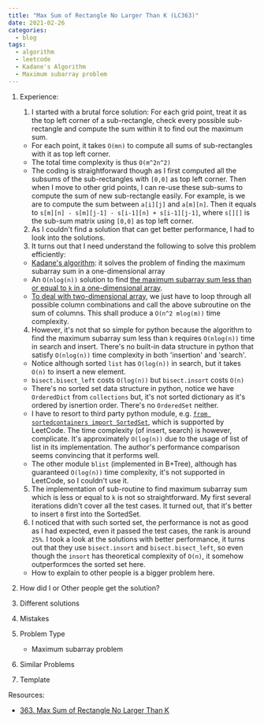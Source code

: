 ```yaml
---
title: "Max Sum of Rectangle No Larger Than K (LC363)"
date: 2021-02-26
categories:
  - blog
tags:
  - algorithm
  - leetcode
  - Kadane's Algorithm
  - Maximum subarray problem
---
```


1. Experience:
    1. I started with a brutal force solution: For each grid point, treat it as the top left corner of a sub-rectangle, check every possible sub-rectangle and compute the sum within it to find out the maximum sum.
      * For each point, it takes `O(mn)` to compute all sums of sub-rectangles with it as top left corner.
      * The total time complexity is thus `O(m^2n^2)`
      * The coding is straightforward though as I first computed all the subsums of the sub-rectangles with `[0,0]` as top left corner. Then when I move to other grid points, I can re-use these sub-sums to compute the sum of new sub-rectangle easily. For example, is we are to compute the sum between `a[i][j]` and `a[m][n]`. Then it equals to `s[m][n] - s[m][j-1] - s[i-1][n] + s[i-1][j-1]`, where `s[][]` is the sub-sum matrix using `[0,0]` as top left corner.
    2. As I couldn't find a solution that can get better performance, I had to look into the solutions. 
    3. It turns out that I need understand the following to solve this problem efficiently:
      * [Kadane's algorithm][1D Kadane Algorithm]: it solves the problem of finding the maximum subarray sum in a one-dimensional array
      * An `O(nlog(n))` solution to find [the maximum subarray sum less than or equal to `k` in a one-dimensional array][max subarray sum no more than k]. 
      * [To deal with two-dimensional array][2D Kadane Algorithm], we just have to loop through all possible column combinations and call the above subroutine on the sum of columns. This shall produce a `O(n^2 mlog(m))` time complexity.
    4. However, it's not that so simple for python because the algorithm to find the maximum subarray sum less than `k` requires `O(nlog(n))` time in search and insert. There's no built-in data structure in python that satisfy `O(nlog(n))` time complexity in both 'insertion' and 'search'. 
      * Notice although sorted `list` has `O(log(n))` in search, but it takes `O(n)` to insert a new element.
      * `bisect.bisect_left` costs `O(log(n))` but `bisect.insort` costs `O(n)`
      * There's no sorted set data structure in python, notice we have `OrderedDict` from `collections` but, it's not sorted dictionary as it's ordered by isnertion order. There's no `OrderedSet` neither. 
      * I have to resort to third party python module, e.g. [`from sortedcontainers import SortedSet`][SortedSet], which is supported by LeetCode. The time complexity (of insert, search) is however, complicate. It's approximately `O(log(n))` due to the usage of list of list in its implementation. The author's performance comparison seems convincing that it performs well.
      * The other module `blist` (implemented in B+Tree), although has guaranteed `O(log(n))` time complexity, it's not supported in LeetCode, so I couldn't use it. 
    5. The implementation of sub-routine to find maximum subarray sum which is less or equal to `k` is not so straightforward. My first several iterations didn't cover all the test cases. It turned out, that it's better to insert `0` first into the SortedSet.
    6. I noticed that with such sorted set, the performance is not as good as I had expected, even it passed the test cases, the rank is around `25%`. I took a look at the solutions with better performance, it turns out that they use `bisect.insort` and `bisect.bisect_left`, so even though the `insort` has theoretical complexity of `O(n)`, it somehow outperformces the sorted set here. 
      * How to explain to other people is a bigger problem here.

2. How did I or Other people get the solution? 


3. Different solutions




4. Mistakes

5. Problem Type
    * Maximum subarray problem

6. Similar Problems



7. Template



Resources:
* [363. Max Sum of Rectangle No Larger Than K][LeetCode Link]


[LeetCode Link]: https://leetcode.com/problems/max-sum-of-rectangle-no-larger-than-k/
[max subarray sum no more than k]: https://www.quora.com/Given-an-array-of-integers-A-and-an-integer-k-find-a-subarray-that-contains-the-largest-sum-subject-to-a-constraint-that-the-sum-is-less-than-k
[2D Kadane Algorithm]: https://youtu.be/yCQN096CwWM
[1D Kadane Algorithm]: https://en.wikipedia.org/wiki/Maximum_subarray_problem
[SortedSet]: http://www.grantjenks.com/docs/sortedcontainers/sortedset.html